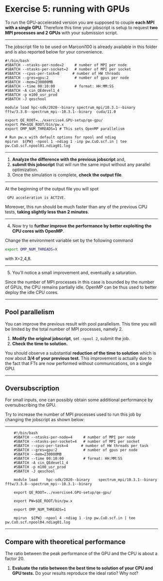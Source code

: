 # Exercise 5: running with GPUs

To run the GPU-accelerated version you are supposed to couple **each MPI with a single GPU**. 
Therefore this time your jobscript is setup to request **two MPI processes and 2 GPUs** with your submission script.

------------------------------------------------------------------------

The jobscript file to be used on Marconi100 is already available in this folder and is also reported below for your convenience.

~~~~~{.bash}
#!/bin/bash
#SBATCH --ntasks-per-node=2     # number of MPI per node
#SBATCH --ntasks-per-socket=2   # number of MPI per socket
#SBATCH --cpus-per-task=8      # number of HW threads 
#SBATCH --gres=gpu:2            # number of gpus per node
#SBATCH --mem=230000MB
#SBATCH --time 00:10:00         # format: HH:MM:SS
#SBATCH -A cin_QEdevel1_4 
#SBATCH -p m100_usr_prod 
#SBATCH -J qeschool

module load hpc-sdk/2020--binary spectrum_mpi/10.3.1--binary  fftw/3.3.8--spectrum_mpi--10.3.1--binary  cuda/11.0

export QE_ROOT=../exercise4.GPU-setup/qe-gpu/
export PW=$QE_ROOT/bin/pw.x
export OMP_NUM_THREADS=1 # This sets OpenMP parallelism

# Run pw.x with default options for npool and ndiag
mpirun  ${PW} -npool 1 -ndiag 1 -inp pw.CuO.scf.in | tee pw.CuO.scf.npool01.ndiag01.log
~~~~~


------------------------------------------------------------------------


1. **Analyze the difference with the previous jobscript** and,
2. **submit this jobscript** that will run the same input without any parallel optimization.
3. Once the simulation is complete, **check the output file**.


------------------------------------------------------------------------


At the beginning of the output file you will spot

     GPU acceleration is ACTIVE.

Moreover, this run should be much faster than any of the previous CPU tests, **taking slightly less than 2 minutes**.

------------------------------------------------------------------------

4. Now try to **further improve the performance by better exploiting the CPU cores with OpenMP**.

Change the environment variable set by the following command

```bash
export OMP_NUM_THREADS=X
```

with X=2,4,8. 

------------------------------------------------------------------------

5. You'll notice a small improvement and, eventually a saturation. 

Since the number of MPI processes in this case is bounded by the number of GPUs, the CPU remains partially idle. 
OpenMP can be thus used to better deploy the idle CPU cores. 

------------------------------------------------------------------------

## Pool parallelism

You can improve the previous result with pool parallelism. This time you will be limited by the total number of MPI processes, namely 2.

1. **Modify the original jobscript**, set `-npool 2`, submit the job.
2. **Check the time to solution.**

You should observe a substantial **reduction of the time to solution** which is now about **3/4 of your previous test**. 
This improvement is actually due to the fact that FTs are now performed without communications, on a single GPU.

------------------------------------------------------------------------

## Oversubscription

For small inputs, one can possibly obtain some additional performance by oversubscribing the GPU.

Try to increase the number of MPI processes used to run this job by changing the jobscript as shown below:

------------------------------------------------------------------------



~~~~~{.bash}
    #!/bin/bash
    #SBATCH --ntasks-per-node=4     # number of MPI per node
    #SBATCH --ntasks-per-socket=4   # number of MPI per socket
    #SBATCH --cpus-per-task=4      # number of HW threads per task
    #SBATCH --gres=gpu:2            # number of gpus per node
    #SBATCH --mem=230000MB
    #SBATCH --time 00:10:00         # format: HH:MM:SS
    #SBATCH -A cin_QEdevel1_4 
    #SBATCH -p m100_usr_prod 
    #SBATCH -J qeschool
    
    module load    hpc-sdk/2020--binary    spectrum_mpi/10.3.1--binary   fftw/3.3.8--spectrum_mpi--10.3.1--binary  
    
    export QE_ROOT=../exercise4.GPU-setup/qe-gpu/
    
    export PW=$QE_ROOT/bin/pw.x
    
    export OMP_NUM_THREADS=1
    
    mpirun  ${PW} -npool 4 -ndiag 1 -inp pw.CuO.scf.in | tee pw.CuO.scf.npool04.ndiag01.log 
~~~~~

------------------------------------------------------------------------

## Compare with theoretical performance

The ratio between the peak performance of the GPU and the CPU is about a factor 20. 

1. **Evaluate the ratio between the best time to solution of your CPU and GPU tests.**
   Do your results reproduce the ideal ratio? Why not?



